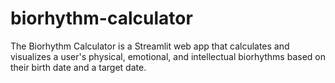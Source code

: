 # biorhythm-calculator
The Biorhythm Calculator is a Streamlit web app that calculates and visualizes a user's physical, emotional, and intellectual biorhythms based on their birth date and a target date.
